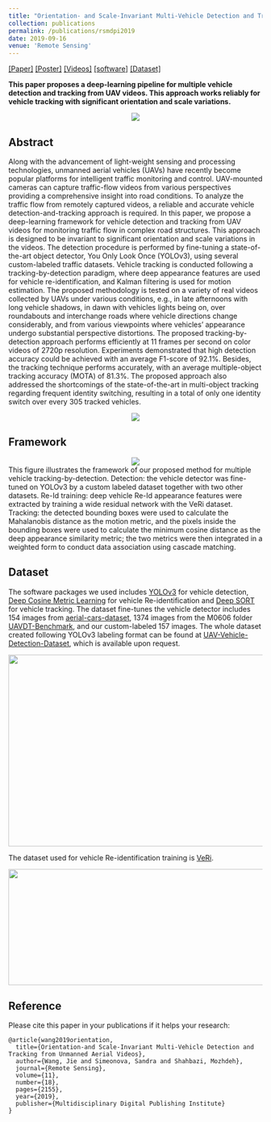 ```yaml
---
title: "Orientation- and Scale-Invariant Multi-Vehicle Detection and Tracking from Unmanned Aerial Videos"
collection: publications
permalink: /publications/rsmdpi2019
date: 2019-09-16
venue: 'Remote Sensing'
---
```


[[Paper]](https://www.mdpi.com/2072-4292/11/18/2155)
[[Poster]](https://jwangjie.github.io/publications/rsmdpi2019/DLRL2019.pdf)
[[Videos]](https://github.com/jwangjie/UAV-vehicle-tracking)
[[software]](https://github.com/jwangjie/Fine-tune-YOLOv3)
[[Dataset]](https://github.com/jwangjie/UAV-Vehicle-Detection-Dataset)

**This paper proposes a deep-learning pipeline for multiple vehicle detection and tracking from UAV videos. This approach works reliably for vehicle tracking with significant orientation and scale variations.**

<div style="text-align: center">
<img src="https://jwangjie.github.io/publications/rsmdpi2019/rs2019.gif"/>
</div>

## Abstract
Along with the advancement of light-weight sensing and processing technologies, unmanned aerial vehicles (UAVs) have recently become popular platforms for intelligent traffic monitoring and control. UAV-mounted cameras can capture traffic-flow videos from various perspectives providing a comprehensive insight into road conditions. To analyze the traffic flow from remotely captured videos, a reliable and accurate vehicle detection-and-tracking approach is required. In this paper, we propose a deep-learning framework for vehicle detection and tracking from UAV videos for monitoring traffic flow in complex road structures. This approach is designed to be invariant to significant orientation and scale variations in the videos. The detection procedure is performed by fine-tuning a state-of-the-art object detector, You Only Look Once (YOLOv3), using several custom-labeled traffic datasets. Vehicle tracking is conducted following a tracking-by-detection paradigm, where deep appearance features are used for vehicle re-identification, and Kalman filtering is used for motion estimation. The proposed methodology is tested on a variety of real videos collected by UAVs under various conditions, e.g., in late afternoons with long vehicle shadows, in dawn with vehicles lights being on, over roundabouts and interchange roads where vehicle directions change considerably, and from various viewpoints where vehicles’ appearance undergo substantial perspective distortions. The proposed tracking-by-detection approach performs efficiently at 11 frames per second on color videos of 2720p resolution. Experiments demonstrated that high detection accuracy could be achieved with an average F1-score of 92.1%. Besides, the tracking technique performs accurately, with an average multiple-object tracking accuracy (MOTA) of 81.3%. The proposed approach also addressed the shortcomings of the state-of-the-art in multi-object tracking regarding frequent identity switching, resulting in a total of only one identity switch over every 305 tracked vehicles.

<div style="text-align: center">
<img src="https://jwangjie.github.io/publications/rsmdpi2019/roundabout.png"/>
</div>

## Framework 
<div style="text-align: center">
<img src="https://jwangjie.github.io/publications/rsmdpi2019/framework.png" />
</div>
This figure illustrates the framework of our proposed method for multiple vehicle tracking-by-detection. Detection: the vehicle detector was fine-tuned on YOLOv3 by a custom labeled dataset together with two other datasets. Re-Id training: deep vehicle Re-Id appearance features were extracted by training a wide residual network with the VeRi dataset. Tracking: the detected bounding boxes were used to calculate the Mahalanobis distance as the motion metric, and the pixels inside the bounding boxes were used to calculate the minimum cosine distance as the deep appearance similarity metric; the two metrics were then integrated in a weighted form to conduct data association using cascade matching.

## Dataset 
The software packages we used includes [YOLOv3](https://github.com/AlexeyAB/darknet) for vehicle detection, [Deep Cosine Metric Learning](https://github.com/nwojke/cosine_metric_learning) for vehicle Re-identification and [Deep SORT](https://github.com/Qidian213/deep_sort_yolov3) for vehicle tracking. The dataset fine-tunes the vehicle detector includes 154 images from [aerial-cars-dataset](https://github.com/jekhor/aerial-cars-dataset), 1374 images from the M0606 folder [UAVDT-Benchmark](https://sites.google.com/site/daviddo0323/projects/uavdt), and our custom-labeled 157 images. The whole dataset created following YOLOv3 labeling format can be found at [UAV-Vehicle-Detection-Dataset](https://github.com/jwangjie/UAV-Vehicle-Detection-Dataset), which is available upon request.

<div style="text-align: center">
<img src="https://jwangjie.github.io/publications/rsmdpi2019/yolo_dataset.png" 
     width="680px" height="380px"/>
</div>

The dataset used for vehicle Re-identification training is [VeRi](https://github.com/VehicleReId/VeRidataset). 
<div style="text-align: center">
<img src="https://jwangjie.github.io/publications/rsmdpi2019/veri_dataset.png" 
     width="680px" height="230px"/>
</div>


## Reference
Please cite this paper in your publications if it helps your research:

```
@article{wang2019orientation,
  title={Orientation-and Scale-Invariant Multi-Vehicle Detection and Tracking from Unmanned Aerial Videos},
  author={Wang, Jie and Simeonova, Sandra and Shahbazi, Mozhdeh},
  journal={Remote Sensing},
  volume={11},
  number={18},
  pages={2155},
  year={2019},
  publisher={Multidisciplinary Digital Publishing Institute}
}
```
